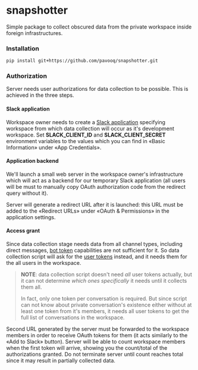 # snapshotter

Simple package to collect obscured data from the private workspace inside foreign infrastructures.


### Installation

```bash
pip install git+https://github.com/pavooq/snapshotter.git
```


### Authorization

Server needs user authorizations for data collection to be possible. This is achieved in the three steps.

#### Slack application

Workspace owner needs to create a [Slack application][slack-apps] specifying workspace from which data collection will occur as it's development workspace. Set **SLACK_CLIENT_ID** and **SLACK_CLIENT_SECRET** environment variables to the values which you can find in «Basic Information» under «App Credentials».

#### Application backend

We'll launch a small web server in the workspace owner's infrastructure which will act as a backend for our temporary Slack application (all users will be must to manually copy OAuth authorization code from the redirect query without it).

Server will generate a redirect URL after it is launched: this URL must be added to the «Redirect URLs» under «OAuth & Permissions» in the application settings.

#### Access grant

Since data collection stage needs data from all channel types, including direct messages, [bot token][bot-token] capabilities are not sufficient for it. So data collection script will ask for the [user tokens][user-token] instead, and it needs them for the all users in the workspace.

> **NOTE**: data collection script doesn't need *all* user tokens actually, but it can not determine *which ones specifically* it needs until it collects them all.
>
> In fact, only one token per conversation is required. But since script can not know about private conversation's existence either without at least one token from it's members, it needs all user tokens to get the full list of conversations in the workspace.

Second URL generated by the server must be forwarded to the workspace members in order to receive OAuth tokens for them (it acts similarly to the «Add to Slack» button). Server will be able to count workspace members when the first token will arrive, showing you the count/total of the authorizations granted. Do not terminate server until count reaches total since it may result in partially collected data.


[slack-apps]: https://api.slack.com/apps "Slack API: Applications"

[bot-token]: https://api.slack.com/authentication/token-types#bot "represents single installation"

[user-token]: https://api.slack.com/authentication/token-types#user "obviously represents a user"
